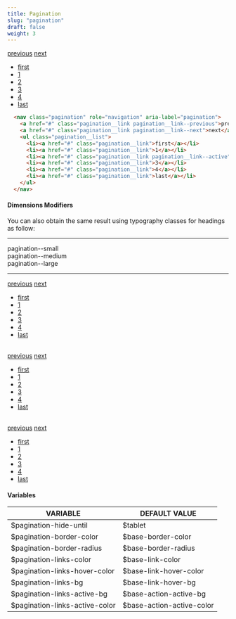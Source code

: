 ```yaml
---
title: Pagination
slug: "pagination"
draft: false
weight: 3
---
```


<section>
  <nav class="pagination" role="navigation" aria-label="pagination">
    <a href="#" class="pagination__link pagination__link--previous">previous</a>
    <a href="#" class="pagination__link pagination__link--next">next</a>
    <ul class="pagination__list">
      <li><a href="#" class="pagination__link">first</a></li>
      <li><a href="#" class="pagination__link">1</a></li>
      <li><a href="#" class="pagination__link pagination__link--active">2</a></li>
      <li><a href="#" class="pagination__link">3</a></li>
      <li><a href="#" class="pagination__link">4</a></li>
      <li><a href="#" class="pagination__link">last</a></li>
    </ul>
  </nav>
</section>


```html
  <nav class="pagination" role="navigation" aria-label="pagination">
    <a href="#" class="pagination__link pagination__link--previous">previous</a>
    <a href="#" class="pagination__link pagination__link--next">next</a>
    <ul class="pagination__list">
      <li><a href="#" class="pagination__link">first</a></li>
      <li><a href="#" class="pagination__link">1</a></li>
      <li><a href="#" class="pagination__link pagination__link--active">2</a></li>
      <li><a href="#" class="pagination__link">3</a></li>
      <li><a href="#" class="pagination__link">4</a></li>
      <li><a href="#" class="pagination__link">last</a></li>
    </ul>
  </nav>
```
<section>
<h4>Dimensions Modifiers</h4>
  <p>You can also obtain the same result using typography classes for headings as follow:</p>
  <hr />
  <nav class="row">
    <div class="row__item">
      <div class="t--center">
        pagination--small
      </div>
    </div>
    <div class="row__item">
      <div class="t--center">
        pagination--medium
      </div>
    </div>
    <div class="row__item">
      <div class="t--center">
          pagination--large
      </div>
    </div>
  </nav>
</section>
<hr />
<nav class="pagination pagination--small" role="navigation" aria-label="pagination">
  <a href="#" class="pagination__link pagination__link--previous">previous</a>
  <a href="#" class="pagination__link pagination__link--next">next</a>
  <ul class="pagination__list">
    <li><a href="#" class="pagination__link">first</a></li>
    <li><a href="#" class="pagination__link">1</a></li>
    <li><a href="#" class="pagination__link pagination__link--active">2</a></li>
    <li><a href="#" class="pagination__link">3</a></li>
    <li><a href="#" class="pagination__link">4</a></li>
    <li><a href="#" class="pagination__link">last</a></li>
  </ul>
</nav>
<br />
<nav class="pagination pagination--medium" role="navigation" aria-label="pagination">
  <a href="#" class="pagination__link pagination__link--previous">previous</a>
  <a href="#" class="pagination__link pagination__link--next">next</a>
  <ul class="pagination__list">
    <li><a href="#" class="pagination__link">first</a></li>
    <li><a href="#" class="pagination__link">1</a></li>
    <li><a href="#" class="pagination__link pagination__link--active">2</a></li>
    <li><a href="#" class="pagination__link">3</a></li>
    <li><a href="#" class="pagination__link">4</a></li>
    <li><a href="#" class="pagination__link">last</a></li>
  </ul>
</nav>
<br />
<nav class="pagination pagination--large" role="navigation" aria-label="pagination">
  <a href="#" class="pagination__link pagination__link--previous">previous</a>
  <a href="#" class="pagination__link pagination__link--next">next</a>
  <ul class="pagination__list">
    <li><a href="#" class="pagination__link">first</a></li>
    <li><a href="#" class="pagination__link">1</a></li>
    <li><a href="#" class="pagination__link pagination__link--active">2</a></li>
    <li><a href="#" class="pagination__link">3</a></li>
    <li><a href="#" class="pagination__link">4</a></li>
    <li><a href="#" class="pagination__link">last</a></li>
  </ul>
</nav>

<section>
  <h4>Variables</h4>
  <table class="table--striped table--bordered">
  <thead>
  <tr>
    <th>VARIABLE</th>
    <th>DEFAULT VALUE</th>
  </tr>
  </thead>
  <tbody>
    <tr><td class="t--red">$pagination-hide-until</td><td class="t--purple">$tablet</td></tr>
    <tr><td class="t--red">$pagination-border-color</td><td class="t--purple">$base-border-color</td></tr>
    <tr><td class="t--red">$pagination-border-radius</td><td class="t--purple">$base-border-radius</td></tr>
    <tr><td class="t--red">$pagination-links-color</td><td class="t--purple">$base-link-color</td></tr>
    <tr><td class="t--red">$pagination-links-hover-color</td><td class="t--purple">$base-link-hover-color</td></tr>
    <tr><td class="t--red">$pagination-links-bg</td><td class="t--purple">$base-link-hover-bg</td></tr>
    <tr><td class="t--red">$pagination-links-active-bg</td><td class="t--purple">$base-action-active-bg</td></tr>
    <tr><td class="t--red">$pagination-links-active-color</td><td class="t--purple">$base-action-active-color</td></tr>
  </tbody>
  </table>
</section>
